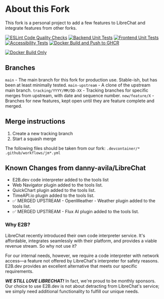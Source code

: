 # About this Fork

This fork is a personal project to add a few features to LibreChat and integrate features from other forks.

[![ESLint Code Quality Checks](https://github.com/jmaddington/LibreChat/actions/workflows/eslint-ci.yml/badge.svg)](https://github.com/jmaddington/LibreChat/actions/workflows/eslint-ci.yml)
[![Backend Unit Tests](https://github.com/jmaddington/LibreChat/actions/workflows/backend-review.yml/badge.svg)](https://github.com/jmaddington/LibreChat/actions/workflows/backend-review.yml)
[![Frontend Unit Tests](https://github.com/jmaddington/LibreChat/actions/workflows/frontend-review.yml/badge.svg)](https://github.com/jmaddington/LibreChat/actions/workflows/frontend-review.yml)
[![Accessibility Tests](https://github.com/jmaddington/LibreChat/actions/workflows/a11y.yml/badge.svg)](https://github.com/jmaddington/LibreChat/actions/workflows/a11y.yml)
[![Docker Build and Push to GHCR](https://github.com/jmaddington/LibreChat/actions/workflows/deploy-jm.yml/badge.svg)](https://github.com/jmaddington/LibreChat/actions/workflows/deploy-jm.yml)
<!-- Docker Build Only badge will appear after first workflow run -->
[![Docker Build Only](https://img.shields.io/badge/Docker%20Build%20Only-Ready-blue)](https://github.com/jmaddington/LibreChat/actions/workflows/deploy-jm-build-only.yml)

## Branches
`main` - The main branch for this fork for production use. Stable-ish, but has been at least minimally tested.
`main-upstream` - A clone of the upstream main branch.
`tracking/YYYY/MM/DD-XX` - Tracking branches for specific merges from upstream, with date and sequence number.
`new/feature/X` - Branches for new features, kept open until they are feature complete and merged.

## Merge instructions

1. Create a new tracking branch
2. Start a squash merge

The following files should be taken from our fork:
`.devcontainer/*`
`.github/workflows/jm*.yml`


## Known Changes from danny-avila/LibreChat
- E2B.dev code interpreter added to the tools list
- Web Navigator plugin added to the tools list.
- QuickChart plugin added to the tools list.
- TimeAPI.io plugin added to the tools list.
- ✅ MERGED UPSTREAM - OpenWeather - Weather plugin added to the tools list.
- ✅ MERGED UPSTREAM - Flux AI plugin added to the tools list.


### Why E2B?
LibreChat recently introduced their own code interpreter service. It's affordable, integrates seamlessly with their platform, and provides a viable revenue stream. So why not use it?

For our internal needs, however, we require a code interpreter with network access—a feature not offered by LibreChat's interpreter for safety reasons. E2B.dev provides an excellent alternative that meets our specific requirements.

***WE STILL LOVE LIBRECHAT!*** In fact, we're proud to be monthly sponsors. Our choice to use E2B.dev is not about detracting from LibreChat's service; we simply need additional functionality to fulfill our unique needs.
